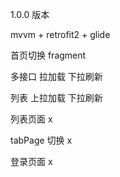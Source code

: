 


1.0.0 版本

 mvvm + retrofit2 + glide
 
 

  
 首页切换 fragment  

 多接口 拉加载 下拉刷新
  
 列表 上拉加载 下拉刷新
 
 列表页面  x
  
 tabPage 切换  x
 
 登录页面    x
 
 
  